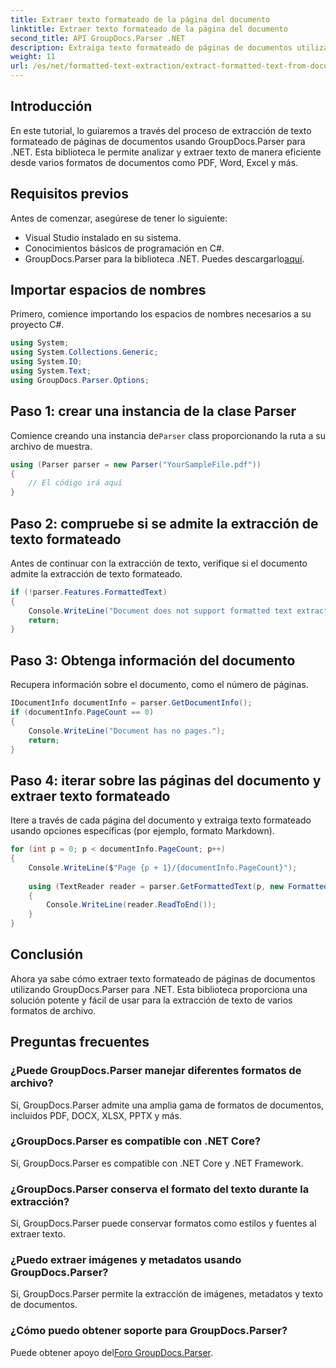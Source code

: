```yaml
---
title: Extraer texto formateado de la página del documento
linktitle: Extraer texto formateado de la página del documento
second_title: API GroupDocs.Parser .NET
description: Extraiga texto formateado de páginas de documentos utilizando GroupDocs.Parser para .NET. Solución de extracción de texto eficiente y confiable.
weight: 11
url: /es/net/formatted-text-extraction/extract-formatted-text-from-document-page/
---
```

## Introducción
En este tutorial, lo guiaremos a través del proceso de extracción de texto formateado de páginas de documentos usando GroupDocs.Parser para .NET. Esta biblioteca le permite analizar y extraer texto de manera eficiente desde varios formatos de documentos como PDF, Word, Excel y más.
## Requisitos previos
Antes de comenzar, asegúrese de tener lo siguiente:
- Visual Studio instalado en su sistema.
- Conocimientos básicos de programación en C#.
-  GroupDocs.Parser para la biblioteca .NET. Puedes descargarlo[aquí](https://releases.groupdocs.com/parser/net/).

## Importar espacios de nombres
Primero, comience importando los espacios de nombres necesarios a su proyecto C#.
```csharp
using System;
using System.Collections.Generic;
using System.IO;
using System.Text;
using GroupDocs.Parser.Options;
```
## Paso 1: crear una instancia de la clase Parser
 Comience creando una instancia de`Parser` class proporcionando la ruta a su archivo de muestra.
```csharp
using (Parser parser = new Parser("YourSampleFile.pdf"))
{
    // El código irá aquí
}
```
## Paso 2: compruebe si se admite la extracción de texto formateado
Antes de continuar con la extracción de texto, verifique si el documento admite la extracción de texto formateado.
```csharp
if (!parser.Features.FormattedText)
{
    Console.WriteLine("Document does not support formatted text extraction.");
    return;
}
```
## Paso 3: Obtenga información del documento
Recupera información sobre el documento, como el número de páginas.
```csharp
IDocumentInfo documentInfo = parser.GetDocumentInfo();
if (documentInfo.PageCount == 0)
{
    Console.WriteLine("Document has no pages.");
    return;
}
```
## Paso 4: iterar sobre las páginas del documento y extraer texto formateado
Itere a través de cada página del documento y extraiga texto formateado usando opciones específicas (por ejemplo, formato Markdown).
```csharp
for (int p = 0; p < documentInfo.PageCount; p++)
{
    Console.WriteLine($"Page {p + 1}/{documentInfo.PageCount}");
    
    using (TextReader reader = parser.GetFormattedText(p, new FormattedTextOptions(FormattedTextMode.Markdown)))
    {
        Console.WriteLine(reader.ReadToEnd());
    }
}
```

## Conclusión
Ahora ya sabe cómo extraer texto formateado de páginas de documentos utilizando GroupDocs.Parser para .NET. Esta biblioteca proporciona una solución potente y fácil de usar para la extracción de texto de varios formatos de archivo.

## Preguntas frecuentes
### ¿Puede GroupDocs.Parser manejar diferentes formatos de archivo?
Sí, GroupDocs.Parser admite una amplia gama de formatos de documentos, incluidos PDF, DOCX, XLSX, PPTX y más.
### ¿GroupDocs.Parser es compatible con .NET Core?
Sí, GroupDocs.Parser es compatible con .NET Core y .NET Framework.
### ¿GroupDocs.Parser conserva el formato del texto durante la extracción?
Sí, GroupDocs.Parser puede conservar formatos como estilos y fuentes al extraer texto.
### ¿Puedo extraer imágenes y metadatos usando GroupDocs.Parser?
Sí, GroupDocs.Parser permite la extracción de imágenes, metadatos y texto de documentos.
### ¿Cómo puedo obtener soporte para GroupDocs.Parser?
 Puede obtener apoyo del[Foro GroupDocs.Parser](https://forum.groupdocs.com/c/parser/17).